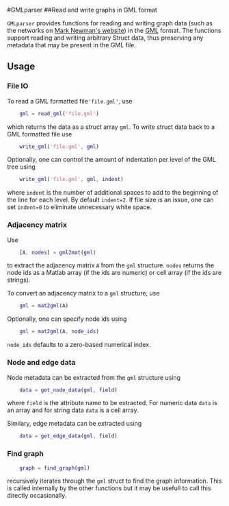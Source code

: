 #GMLparser
##Read and write graphs in GML format

`GMLparser` provides functions for reading and writing graph data (such as the networks on [Mark Newman's website](http://www-personal.umich.edu/~mejn/netdata/)) in the [GML](http://www.fim.uni-passau.de/index.php?id=17297&L=1) format. The functions support reading and writing arbitrary Struct data, thus preserving any metadata that may be present in the GML file. 

## Usage

### File IO

To read a GML formatted file`'file.gml'`, use
```Matlab
	gml = read_gml('file.gml')
```

which returns the data as a struct array `gml`. To write struct data back to a GML formatted file use
```Matlab
	write_gml('file.gml', gml)
```

Optionally, one can control the amount of indentation per level of the GML tree using
```Matlab
	write_gml('file.gml', gml, indent)
```

where `indent` is the number of additional spaces to add to the beginning of the line for each level. By default `indent=2`. If file size is an issue, one can set `indent=0` to eliminate unnecessary white space.


### Adjacency matrix

Use
```Matlab
	[A, nodes] = gml2mat(gml)
```

to extract the adjacency matrix `A` from the `gml` structure. `nodes` returns the node ids as a Matlab array (if the ids are numeric) or cell array (if the ids are strings). 

To convert an adjacency matrix to a `gml` structure, use
```Matlab
	gml = mat2gml(A)
```

Optionally, one can specify node ids using
```Matlab
	gml = mat2gml(A, node_ids)
```

`node_ids` defaults to a zero-based numerical index. 


### Node and edge data

Node metadata can be extracted from the `gml` structure using
```Matlab
	data = get_node_data(gml, field)
```

where `field` is the attribute name to be extracted. For numeric data `data` is an array and for string data `data` is a cell array.

Similary, edge metadata can be extracted using
```Matlab
	data = get_edge_data(gml, field)
```


### Find graph

```Matlab
	graph = find_graph(gml)
```

recursively iterates through the `gml` struct to find the graph information. This is called internally by the other functions but it may be usefull to call this directly occasionally.
